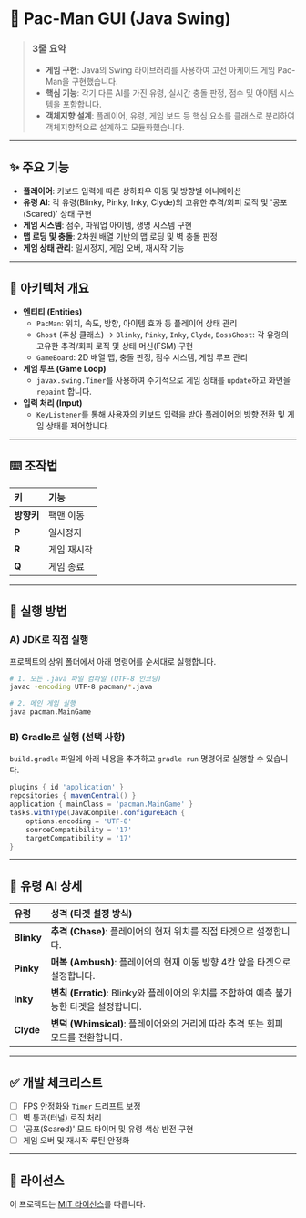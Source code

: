 # 👾 Pac-Man GUI (Java Swing)

> ### 3줄 요약
>
>   - **게임 구현**: Java의 Swing 라이브러리를 사용하여 고전 아케이드 게임 Pac-Man을 구현했습니다.
>   - **핵심 기능**: 각기 다른 AI를 가진 유령, 실시간 충돌 판정, 점수 및 아이템 시스템을 포함합니다.
>   - **객체지향 설계**: 플레이어, 유령, 게임 보드 등 핵심 요소를 클래스로 분리하여 객체지향적으로 설계하고 모듈화했습니다.

-----

## ✨ 주요 기능

  - **플레이어**: 키보드 입력에 따른 상하좌우 이동 및 방향별 애니메이션
  - **유령 AI**: 각 유령(Blinky, Pinky, Inky, Clyde)의 고유한 추격/회피 로직 및 '공포(Scared)' 상태 구현
  - **게임 시스템**: 점수, 파워업 아이템, 생명 시스템 구현
  - **맵 로딩 및 충돌**: 2차원 배열 기반의 맵 로딩 및 벽 충돌 판정
  - **게임 상태 관리**: 일시정지, 게임 오버, 재시작 기능

-----

## 🧱 아키텍처 개요

  - **엔티티 (Entities)**
      - `PacMan`: 위치, 속도, 방향, 아이템 효과 등 플레이어 상태 관리
      - `Ghost` (추상 클래스) → `Blinky`, `Pinky`, `Inky`, `Clyde`, `BossGhost`: 각 유령의 고유한 추격/회피 로직 및 상태 머신(FSM) 구현
      - `GameBoard`: 2D 배열 맵, 충돌 판정, 점수 시스템, 게임 루프 관리
  - **게임 루프 (Game Loop)**
      - `javax.swing.Timer`를 사용하여 주기적으로 게임 상태를 `update`하고 화면을 `repaint` 합니다.
  - **입력 처리 (Input)**
      - `KeyListener`를 통해 사용자의 키보드 입력을 받아 플레이어의 방향 전환 및 게임 상태를 제어합니다.

-----

## ⌨️ 조작법

| 키 | 기능 |
| :--- | :--- |
| **방향키** | 팩맨 이동 |
| **P** | 일시정지 |
| **R** | 게임 재시작 |
| **Q** | 게임 종료 |

-----

## 🚀 실행 방법

### A) JDK로 직접 실행

프로젝트의 상위 폴더에서 아래 명령어를 순서대로 실행합니다.

```bash
# 1. 모든 .java 파일 컴파일 (UTF-8 인코딩)
javac -encoding UTF-8 pacman/*.java

# 2. 메인 게임 실행
java pacman.MainGame
```

### B) Gradle로 실행 (선택 사항)

`build.gradle` 파일에 아래 내용을 추가하고 `gradle run` 명령어로 실행할 수 있습니다.

```groovy
plugins { id 'application' }
repositories { mavenCentral() }
application { mainClass = 'pacman.MainGame' }
tasks.withType(JavaCompile).configureEach {
    options.encoding = 'UTF-8'
    sourceCompatibility = '17'
    targetCompatibility = '17'
}
```

-----

## 🧠 유령 AI 상세

| 유령 | 성격 (타겟 설정 방식) |
| :--- | :--- |
| **Blinky** | **추격 (Chase)**: 플레이어의 현재 위치를 직접 타겟으로 설정합니다. |
| **Pinky** | **매복 (Ambush)**: 플레이어의 현재 이동 방향 4칸 앞을 타겟으로 설정합니다. |
| **Inky** | **변칙 (Erratic)**: Blinky와 플레이어의 위치를 조합하여 예측 불가능한 타겟을 설정합니다. |
| **Clyde** | **변덕 (Whimsical)**: 플레이어와의 거리에 따라 추격 또는 회피 모드를 전환합니다. |

-----

## ✅ 개발 체크리스트

  - [ ] FPS 안정화와 `Timer` 드리프트 보정
  - [ ] 벽 통과(터널) 로직 처리
  - [ ] '공포(Scared)' 모드 타이머 및 유령 색상 반전 구현
  - [ ] 게임 오버 및 재시작 루틴 안정화

-----

## 🪪 라이선스

이 프로젝트는 [MIT 라이선스](https://opensource.org/licenses/MIT)를 따릅니다.
